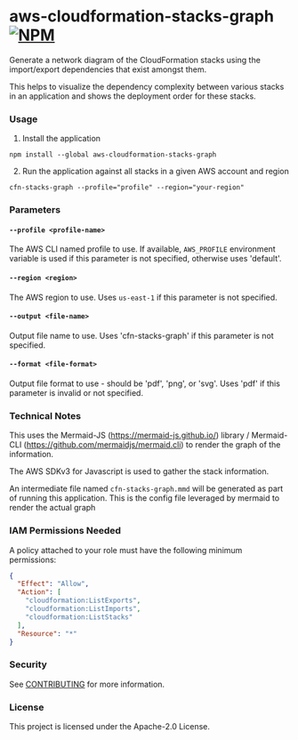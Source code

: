 # aws-cloudformation-stacks-graph [![NPM][npm-image]][npm-url]

Generate a network diagram of the CloudFormation stacks using the import/export dependencies that exist amongst them.

This helps to visualize the dependency complexity between various stacks in an application and shows the deployment order for these stacks.

### Usage

1. Install the application

```shell
npm install --global aws-cloudformation-stacks-graph
```

2. Run the application against all stacks in a given AWS account and region

```shell
cfn-stacks-graph --profile="profile" --region="your-region"
```

### Parameters

#### `--profile <profile-name>`

The AWS CLI named profile to use. If available, `AWS_PROFILE` environment variable is used if this parameter is not specified, otherwise uses 'default'.

#### `--region <region>`

The AWS region to use. Uses `us-east-1` if this parameter is not specified.

#### `--output <file-name>`

Output file name to use. Uses 'cfn-stacks-graph' if this parameter is not specified.

#### `--format <file-format>`

Output file format to use - should be 'pdf', 'png', or 'svg'. Uses 'pdf' if this parameter is invalid or not specified.

### Technical Notes

This uses the Mermaid-JS (https://mermaid-js.github.io/) library /
Mermaid-CLI (https://github.com/mermaidjs/mermaid.cli) to render the graph of the information.

The AWS SDKv3 for Javascript is used to gather the stack information.

An intermediate file named `cfn-stacks-graph.mmd` will be generated as part of running this application. This is the
config file leveraged by mermaid to render the actual graph

### IAM Permissions Needed

A policy attached to your role must have the following minimum permissions:

```json
{
  "Effect": "Allow",
  "Action": [
    "cloudformation:ListExports",
    "cloudformation:ListImports",
    "cloudformation:ListStacks"
  ],
  "Resource": "*"
}
```

### Security

See [CONTRIBUTING](CONTRIBUTING.md#security-issue-notifications) for more information.

### License

This project is licensed under the Apache-2.0 License.

[npm-image]: https://img.shields.io/npm/v/aws-cloudformation-stacks-graph
[npm-url]: https://www.npmjs.com/package/aws-cloudformation-stacks-graph
